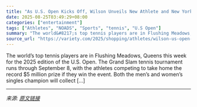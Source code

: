 ```yaml
---
title: "As U.S. Open Kicks Off, Wilson Unveils New Athlete and New York-Inspired Tennis Rackets"
date: 2025-08-25T03:49:29+08:00
categories: ["entertainment"]
tags: ["Athletes", "NOADS", "Sports", "tennis", "U.S Open"]
summary: "The world&#8217;s top tennis players are in Flushing Meadows, Queens this week for the 2025 edition of the U.S. Open. The Grand Slam tennis tournament runs through September 8, with the athletes compe"
source_url: "https://variety.com/2025/shopping/athletes/wilson-us-open-tennis-racket-2025-buy-online-1236497354/"
---
```


The world&#8217;s top tennis players are in Flushing Meadows, Queens this week for the 2025 edition of the U.S. Open. The Grand Slam tennis tournament runs through September 8, with the athletes competing to take home the record $5 million prize if they win the event. Both the men&#8217;s and women&#8217;s singles champion will collect [&#8230;]

---

*来源: [原文链接](https://variety.com/2025/shopping/athletes/wilson-us-open-tennis-racket-2025-buy-online-1236497354/)*
